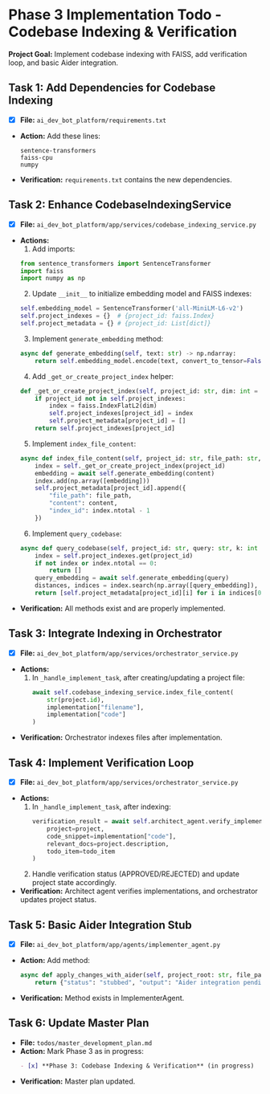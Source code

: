 # Phase 3 Implementation Todo - Codebase Indexing & Verification

**Project Goal:** Implement codebase indexing with FAISS, add verification loop, and basic Aider integration.

## Task 1: Add Dependencies for Codebase Indexing
- [x] **File:** `ai_dev_bot_platform/requirements.txt`
- **Action:** Add these lines:
  ```
  sentence-transformers
  faiss-cpu
  numpy
  ```
- **Verification:** `requirements.txt` contains the new dependencies.

## Task 2: Enhance CodebaseIndexingService
- [x] **File:** `ai_dev_bot_platform/app/services/codebase_indexing_service.py`
- **Actions:**
  1.  Add imports:
     ```python
     from sentence_transformers import SentenceTransformer
     import faiss
     import numpy as np
     ```
  2.  Update `__init__` to initialize embedding model and FAISS indexes:
     ```python
     self.embedding_model = SentenceTransformer('all-MiniLM-L6-v2')
     self.project_indexes = {}  # {project_id: faiss.Index}
     self.project_metadata = {} # {project_id: List[dict]}
     ```
  3.  Implement `generate_embedding` method:
     ```python
     async def generate_embedding(self, text: str) -> np.ndarray:
         return self.embedding_model.encode(text, convert_to_tensor=False).astype('float32')
     ```
  4.  Add `_get_or_create_project_index` helper:
     ```python
     def _get_or_create_project_index(self, project_id: str, dim: int = 384) -> faiss.Index:
         if project_id not in self.project_indexes:
             index = faiss.IndexFlatL2(dim)
             self.project_indexes[project_id] = index
             self.project_metadata[project_id] = []
         return self.project_indexes[project_id]
     ```
  5.  Implement `index_file_content`:
     ```python
     async def index_file_content(self, project_id: str, file_path: str, content: str):
         index = self._get_or_create_project_index(project_id)
         embedding = await self.generate_embedding(content)
         index.add(np.array([embedding]))
         self.project_metadata[project_id].append({
             "file_path": file_path,
             "content": content,
             "index_id": index.ntotal - 1
         })
     ```
  6.  Implement `query_codebase`:
     ```python
     async def query_codebase(self, project_id: str, query: str, k: int = 3) -> List[dict]:
         index = self.project_indexes.get(project_id)
         if not index or index.ntotal == 0:
             return []
         query_embedding = await self.generate_embedding(query)
         distances, indices = index.search(np.array([query_embedding]), k)
         return [self.project_metadata[project_id][i] for i in indices[0] if i < len(self.project_metadata[project_id])]
     ```
- **Verification:** All methods exist and are properly implemented.

## Task 3: Integrate Indexing in Orchestrator
- [x] **File:** `ai_dev_bot_platform/app/services/orchestrator_service.py`
- **Actions:**
  1. In `_handle_implement_task`, after creating/updating a project file:
     ```python
     await self.codebase_indexing_service.index_file_content(
         str(project.id),
         implementation["filename"],
         implementation["code"]
     )
     ```
- **Verification:** Orchestrator indexes files after implementation.

## Task 4: Implement Verification Loop
- [x] **File:** `ai_dev_bot_platform/app/services/orchestrator_service.py`
- **Actions:**
  1. In `_handle_implement_task`, after indexing:
     ```python
     verification_result = await self.architect_agent.verify_implementation_step(
         project=project,
         code_snippet=implementation["code"],
         relevant_docs=project.description,
         todo_item=todo_item
     )
     ```
  2. Handle verification status (APPROVED/REJECTED) and update project state accordingly.
- **Verification:** Architect agent verifies implementations, and orchestrator updates project status.

## Task 5: Basic Aider Integration Stub
- [x] **File:** `ai_dev_bot_platform/app/agents/implementer_agent.py`
- **Action:** Add method:
  ```python
  async def apply_changes_with_aider(self, project_root: str, file_path: str, instruction: str) -> dict:
      return {"status": "stubbed", "output": "Aider integration pending"}
  ```
- **Verification:** Method exists in ImplementerAgent.

## Task 6: Update Master Plan
- **File:** `todos/master_development_plan.md`
- **Action:** Mark Phase 3 as in progress:
  ```markdown
  - [x] **Phase 3: Codebase Indexing & Verification** (in progress)
  ```
- **Verification:** Master plan updated.